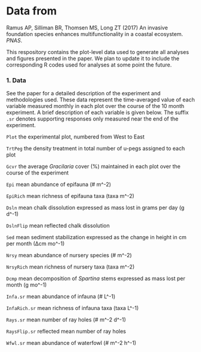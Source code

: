 # Data from 

Ramus AP, Silliman BR, Thomsen MS, Long ZT (2017) An invasive foundation species enhances multifunctionality in a coastal ecosystem. *PNAS*.

This respository contains the plot-level data used to generate all analyses and figures presented in the paper. We plan to update it to include the corresponding R codes used for analyses at some point the future.

### 1. Data
See the paper for a detailed description of the experiment and methodologies used. These data represent the time-averaged value of each variable measured monthly in each plot over the course of the 10 month experiment. A brief description of each variable is given below. The suffix `.sr` denotes supporting responses only measured near the end of the experiment.

`Plot` the experimental plot, numbered from West to East

`TrtPeg` the density treatment in total number of u-pegs assigned to each plot

`Gcvr` the average *Gracilaria* cover (%) maintained in each plot over the course of the experiment

`Epi` mean abundance of epifauna (# m^-2)

`EpiRich` mean richness of epifauna taxa (taxa m^-2)

`Dsln` mean chalk dissolution expressed as mass lost in grams per day (g d^-1)

`DslnFlip` mean reflected chalk dissolution

`Sed` mean sediment stabilization expressed as the change in height in cm per month (∆cm mo^-1)

`Nrsy` mean abundance of nursery species (# m^-2)

`NrsyRich` mean richness of nursery taxa (taxa m^-2)

`Dcmp` mean decomposition of *Spartina* stems expressed as mass lost per month (g mo^-1)

`Infa.sr` mean abundance of infauna (# L^-1)

`InfaRich.sr` mean richness of infauna taxa (taxa L^-1)

`Rays.sr` mean number of ray holes (# m^-2 d^-1)

`RaysFlip.sr` reflected mean number of ray holes

`Wfwl.sr` mean abundance of waterfowl (# m^-2 h^-1)

